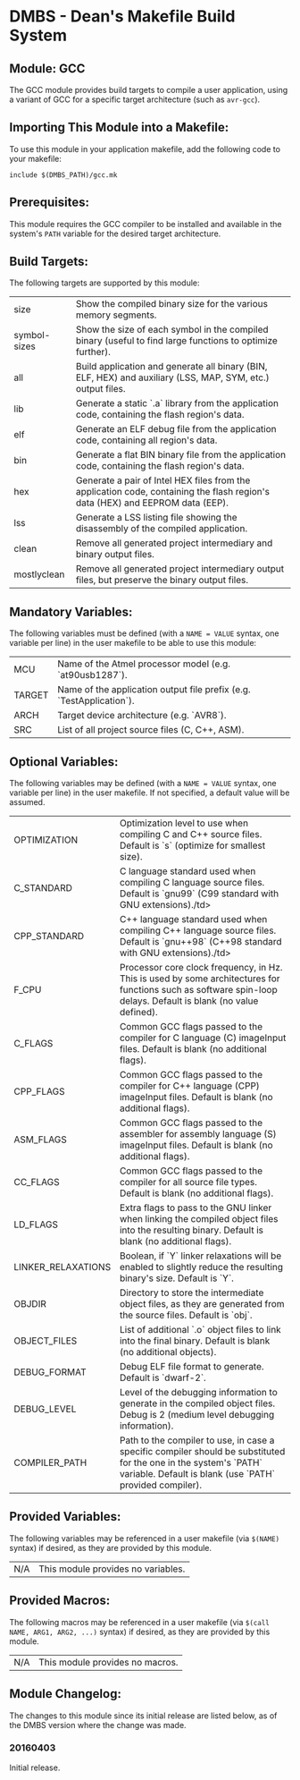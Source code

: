 DMBS - Dean's Makefile Build System
===================================


Module: GCC
-----------------

The GCC module provides build targets to compile a user application, using a
variant of GCC for a specific target architecture (such as `avr-gcc`).

## Importing This Module into a Makefile:

To use this module in your application makefile, add the following code to your
makefile:

    include $(DMBS_PATH)/gcc.mk

## Prerequisites:

This module requires the GCC compiler to be installed and available in the
system's `PATH` variable for the desired target architecture.

## Build Targets:

The following targets are supported by this module:

<table>
 <tbody>
   <tr>
    <td>size</td>
    <td>Show the compiled binary size for the various memory segments.</td>
   </tr>
   <tr>
    <td>symbol-sizes</td>
    <td>Show the size of each symbol in the compiled binary (useful to find large functions to optimize further).</td>
   </tr>
   <tr>
    <td>all</td>
    <td>Build application and generate all binary (BIN, ELF, HEX) and auxiliary (LSS, MAP, SYM, etc.) output files.</td>
   </tr>
   <tr>
    <td>lib</td>
    <td>Generate a static `.a` library from the application code, containing the flash region's data.</td>
   </tr>
   <tr>
    <td>elf</td>
    <td>Generate an ELF debug file from the application code, containing all region's data.</td>
   </tr>
   <tr>
    <td>bin</td>
    <td>Generate a flat BIN binary file from the application code, containing the flash region's data.</td>
   </tr>
   <tr>
    <td>hex</td>
    <td>Generate a pair of Intel HEX files from the application code, containing the flash region's data (HEX) and EEPROM data (EEP).</td>
   </tr>
   <tr>
    <td>lss</td>
    <td>Generate a LSS listing file showing the disassembly of the compiled application.</td>
   </tr>
   <tr>
    <td>clean</td>
    <td>Remove all generated project intermediary and binary output files.</td>
   </tr>
   <tr>
    <td>mostlyclean</td>
    <td>Remove all generated project intermediary output files, but preserve the binary output files.</td>
   </tr>
 </tbody>
</table>

## Mandatory Variables:

The following variables must be defined (with a `NAME = VALUE` syntax, one
variable per line) in the user makefile to be able to use this module:

<table>
 <tbody>
   <tr>
    <td>MCU</td>
    <td>Name of the Atmel processor model (e.g. `at90usb1287`).</td>
   </tr>
   <tr>
    <td>TARGET</td>
    <td>Name of the application output file prefix (e.g. `TestApplication`).</td>
   </tr>   
   <tr>
    <td>ARCH</td>
    <td>Target device architecture (e.g. `AVR8`).</td>
   </tr>
   <tr>
     <td>SRC</td>
     <td>List of all project source files (C, C++, ASM).</td>
   </tr>
 </tbody>
</table>

## Optional Variables:

The following variables may be defined (with a `NAME = VALUE` syntax, one
variable per line) in the user makefile. If not specified, a default value will
be assumed.

<table>
 <tbody>
   <tr>
    <td>OPTIMIZATION</td>
    <td>Optimization level to use when compiling C and C++ source files. Default is `s` (optimize for smallest size).</td>
   </tr>
   <tr>
    <td>C_STANDARD</td>
    <td>C language standard used when compiling C language source files. Default is `gnu99` (C99 standard with GNU extensions)./td>
   </tr>
   <tr>
    <td>CPP_STANDARD</td>
    <td>C++ language standard used when compiling C++ language source files. Default is `gnu++98` (C++98 standard with GNU extensions)./td>
   </tr>
   <tr>
    <td>F_CPU</td>
    <td>Processor core clock frequency, in Hz. This is used by some architectures for functions such as software spin-loop delays. Default is blank (no value defined).</td>
   </tr>
   <tr>
    <td>C_FLAGS</td>
    <td>Common GCC flags passed to the compiler for C language (C) imageInput files. Default is blank (no additional flags).</td>
   </tr>
   <tr>
    <td>CPP_FLAGS</td>
    <td>Common GCC flags passed to the compiler for C++ language (CPP) imageInput files. Default is blank (no additional flags).</td>
   </tr>
   <tr>
    <td>ASM_FLAGS</td>
    <td>Common GCC flags passed to the assembler for assembly language (S) imageInput files. Default is blank (no additional flags).</td>
   </tr>
   <tr>
    <td>CC_FLAGS</td>
    <td>Common GCC flags passed to the compiler for all source file types. Default is blank (no additional flags).</td>
   </tr>
   <tr>
    <td>LD_FLAGS</td>
    <td>Extra flags to pass to the GNU linker when linking the compiled object files into the resulting binary. Default is blank (no additional flags).</td>
   </tr>
   <tr>
    <td>LINKER_RELAXATIONS</td>
    <td>Boolean, if `Y` linker relaxations will be enabled to slightly reduce the resulting binary's size. Default is `Y`.</td>
   </tr>
   <tr>
    <td>OBJDIR</td>
    <td>Directory to store the intermediate object files, as they are generated from the source files. Default is `obj`.</td>
   </tr>
   <tr>
    <td>OBJECT_FILES</td>
    <td>List of additional `.o` object files to link into the final binary. Default is blank (no additional objects).</td>
   </tr>
   <tr>
    <td>DEBUG_FORMAT</td>
    <td>Debug ELF file format to generate. Default is `dwarf-2`.</td>
   </tr>
   <tr>
    <td>DEBUG_LEVEL</td>
    <td>Level of the debugging information to generate in the compiled object files. Debug is 2 (medium level debugging information).</td>
   </tr>
   <tr>
    <td>COMPILER_PATH</td>
    <td>Path to the compiler to use, in case a specific compiler should be substituted for the one in the system's `PATH` variable. Default is blank (use `PATH` provided compiler).</td>
   </tr>
 </tbody>
</table>

## Provided Variables:

The following variables may be referenced in a user makefile (via `$(NAME)`
syntax) if desired, as they are provided by this module.

<table>
 <tbody>
   <tr>
    <td>N/A</td>
    <td>This module provides no variables.</td>
   </tr>
 </tbody>
</table>

## Provided Macros:

The following macros may be referenced in a user makefile (via
`$(call NAME, ARG1, ARG2, ...)` syntax) if desired, as they are provided by
this module.

<table>
 <tbody>
   <tr>
    <td>N/A</td>
    <td>This module provides no macros.</td>
   </tr>
 </tbody>
</table>

## Module Changelog:

The changes to this module since its initial release are listed below, as of the
DMBS version where the change was made.

### 20160403
Initial release.
